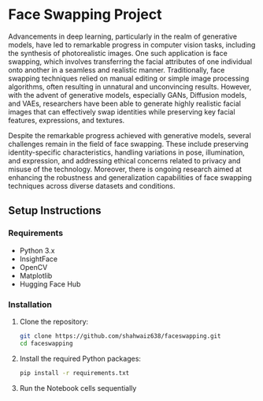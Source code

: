 # Face Swapping Project

Advancements in deep learning, particularly in the realm of generative models, have led to remarkable progress in computer vision tasks, including the synthesis of photorealistic images. One such application is face swapping, which involves transferring the facial attributes of one individual onto another in a seamless and realistic manner. Traditionally, face swapping techniques relied on manual editing or simple image processing algorithms, often resulting in unnatural and unconvincing results. However, with the advent of generative models, especially GANs, Diffusion models, and VAEs, researchers have been able to generate highly realistic facial images that can effectively swap identities while preserving key facial features, expressions, and textures.

Despite the remarkable progress achieved with generative models, several challenges remain in the field of face swapping. These include preserving identity-specific characteristics, handling variations in pose, illumination, and expression, and addressing ethical concerns related to privacy and misuse of the technology. Moreover, there is ongoing research aimed at enhancing the robustness and generalization capabilities of face swapping techniques across diverse datasets and conditions.

## Setup Instructions

### Requirements

- Python 3.x
- InsightFace
- OpenCV
- Matplotlib
- Hugging Face Hub

### Installation

1. Clone the repository:

    ```sh
    git clone https://github.com/shahwaiz638/faceswapping.git
    cd faceswapping
    ```

2. Install the required Python packages:

    ```sh
    pip install -r requirements.txt
    ```
3. Run the Notebook cells sequentially 


